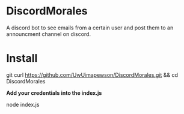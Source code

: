 # DiscordMorales
A discord bot to see emails from a certain user and post them to an announcment channel on discord.

# Install
git curl https://github.com/UwUimapewson/DiscordMorales.git && cd DiscordMorales

**Add your credentials into the index.js**

node index.js
